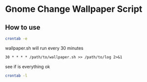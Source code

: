 # Gnome Change Wallpaper Script

## How to use

```bash
crontab -e
```

wallpaper.sh will run every 30 minutes

```txt
30 * * * * /path/to/wallpaper.sh >> /path/to/log 2>&1
```

see if is everything ok

```bash
crontab -l
```
